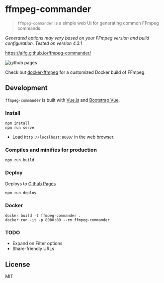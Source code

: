 # ffmpeg-commander
> `ffmpeg-commander` is a simple web UI for generating common FFmpeg commands.

*Generated options may vary based on your FFmpeg version and build configuration. Tested on version 4.3.1*

https://alfg.github.io/ffmpeg-commander/

![github pages](https://github.com/alfg/ffmpeg-commander/workflows/github%20pages/badge.svg)

Check out [docker-ffmpeg](https://github.com/alfg/docker-ffmpeg) for a customized Docker build of FFmpeg.

## Development
`ffmpeg-commander` is built with [Vue.js](https://vuejs.org) and [Bootstrap Vue](https://bootstrap-vue.org/).

### Install
```
npm install
npm run serve
```
* Load `http://localhost:8080/` in the web browser.

### Compiles and minifies for production
```
npm run build
```

### Deploy
Deploys to [Github Pages](https://pages.github.com/)
```
npm run deploy
```

### Docker
```
docker build -t ffmpeg-commander .
docker run -it -p 8080:80 --rm ffmpeg-commander
```

### TODO
* Expand on Filter options
* Share-friendly URLs

## License
MIT
